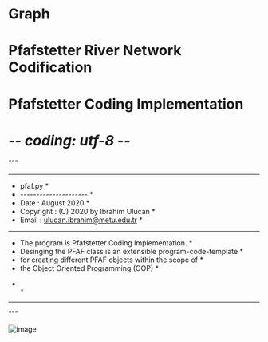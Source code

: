 # Graph

# Pfafstetter River Network Codification


# Pfafstetter Coding Implementation
# -*- coding: utf-8 -*-
"""
***************************************************************************
*    pfaf.py                                                              *
*    ---------------------                                                *
*    Date                 : August 2020                                   *
*    Copyright            : (C) 2020 by Ibrahim Ulucan                    *
*    Email                : ulucan.ibrahim@metu.edu.tr                    *
***************************************************************************
*   The program is Pfafstetter Coding Implementation.                     *
*   Desinging the PFAF class is an extensible program-code-template       *
*   for creating different PFAF objects within the scope of               *
*   the Object Oriented Programming (OOP)                                 *
*                                                                         *
***************************************************************************
"""


![image](https://user-images.githubusercontent.com/64214370/120523786-02618180-c3df-11eb-918c-b81b0205fe15.png)
